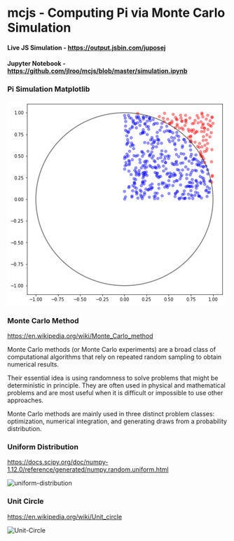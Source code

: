 # mcjs - Computing Pi via Monte Carlo Simulation

#### Live JS Simulation - https://output.jsbin.com/juposej
#### Jupyter Notebook - https://github.com/jlroo/mcjs/blob/master/simulation.ipynb 

### Pi Simulation Matplotlib 

![Pi Simulation](https://github.com/jlroo/mcjs/blob/master/pi_sim.png)

### Monte Carlo Method

https://en.wikipedia.org/wiki/Monte_Carlo_method

Monte Carlo methods (or Monte Carlo experiments) are a broad class of computational algorithms that rely on repeated random sampling to obtain numerical results. 

Their essential idea is using randomness to solve problems that might be deterministic in principle. They are often used in physical and mathematical problems and are most useful when it is difficult or impossible to use other approaches. 

Monte Carlo methods are mainly used in three distinct problem classes: optimization, numerical integration, and generating draws from a probability distribution.

### Uniform Distribution

https://docs.scipy.org/doc/numpy-1.12.0/reference/generated/numpy.random.uniform.html

![uniform-distribution](https://docs.scipy.org/doc/numpy-1.12.0/_images/numpy-random-uniform-1.png)

### Unit Circle

https://en.wikipedia.org/wiki/Unit_circle


![Unit-Circle](https://upload.wikimedia.org/wikipedia/commons/thumb/4/4c/Unit_circle_angles_color.svg/720px-Unit_circle_angles_color.svg.png)

